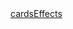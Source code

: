 <div>
  <a href='https://github.com/MinJunKimsdaads/made-UI-UX/settings/pages/cardsEffects'>cardsEffects</a>
</div>
